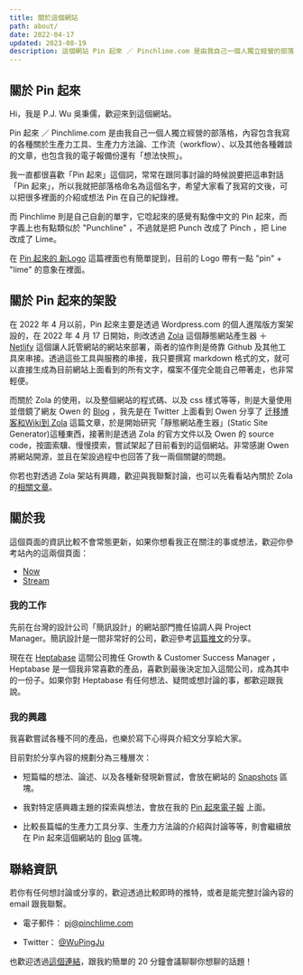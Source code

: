 ```yaml
---
title: 關於這個網站
path: about/
date: 2022-04-17
updated: 2023-08-19
description: 這個網站 Pin 起來 ／ Pinchlime.com 是由我自己一個人獨立經營的部落格，主要是拿來放我寫的各種關於生產力工具、生產力方法論、工作流（workflow）、以及其他各種雜談的文章。
---
```


## 關於 Pin 起來

Hi，我是 P.J. Wu 吳秉儒，歡迎來到這個網站。

Pin 起來 ／ Pinchlime.com 是由我自己一個人獨立經營的部落格，內容包含我寫的各種關於生產力工具、生產力方法論、工作流（workflow）、以及其他各種雜談的文章，也包含我的電子報備份還有「想法快照」。

我一直都很喜歡「Pin 起來」這個詞，常常在跟同事討論的時候說要把這串對話「Pin 起來」，所以我就把部落格命名為這個名字，希望大家看了我寫的文後，可以把很多裡面的介紹或想法 Pin 在自己的紀錄裡。

而 Pinchlime 則是自己自創的單字，它唸起來的感覺有點像中文的 Pin 起來，而字義上也有點類似於 "Punchline" ，不過就是把 Punch 改成了 Pinch ，把 Line 改成了 Lime。

在 [Pin 起來的 新Logo](@/blog/the-new-logo-of-pinchlime.md) 這篇裡面也有簡單提到，目前的 Logo 帶有一點 "pin" + "lime" 的意象在裡面。

## 關於 Pin 起來的架設

在 2022 年 4 月以前，Pin 起來主要是透過 Wordpress.com 的個人進階版方案架設的，在 2022 年 4 月 17 日開始，則改透過 [Zola](https://www.getzola.org/) 這個靜態網站產生器 ＋ [Netlify](https://www.netlify.com/) 這個讓人託管網站的網站來部署，兩者的協作則是倚靠 Github 及其他工具來串接。透過這些工具與服務的串接，我只要撰寫 markdown 格式的文，就可以直接生成為目前網站上面看到的所有文字，檔案不僅完全能自己帶著走，也非常輕便。

而關於 Zola 的使用，以及整個網站的程式碼、以及 css 樣式等等，則是大量使用並借鏡了網友 Owen 的 [Blog](https://www.owenyoung.com/) ，我先是在 Twitter 上面看到 Owen 分享了 [迁移博客和Wiki到 Zola](https://www.owenyoung.com/blog/migrate-to-zola/) 這篇文章，於是開始研究「靜態網站產生器」(Static Site Generator)這種東西，接著則是透過 Zola 的官方文件以及 Owen 的 source code，按圖索驥、慢慢摸索，嘗試架起了目前看到的這個網站。非常感謝 Owen 將網站開源，並且在架設過程中也回答了我一兩個關鍵的問題。

你若也對透過 Zola 架站有興趣，歡迎與我聯繫討論，也可以先看看站內關於 Zola 的[相關文章](/tags/zola)。

## 關於我

這個頁面的資訊比較不會常態更新，如果你想看我正在關注的事或想法，歡迎你參考站內的這兩個頁面：
- [Now](/now)
- [Stream](/stream)

### 我的工作

先前在台灣的設計公司「簡訊設計」的網站部門擔任協調人與 Project Manager。簡訊設計是一間非常好的公司，歡迎參考[這篇推文](https://twitter.com/WuPingJu/status/1686395947600039936)的分享。

現在在 [Heptabase](https://heptabase.com/) 這間公司擔任 Growth & Customer Success Manager ，Heptabase 是一個我非常喜歡的產品，喜歡到最後決定加入這間公司，成為其中的一份子。如果你對 Heptabase 有任何想法、疑問或想討論的事，都歡迎跟我說。

### 我的興趣

我喜歡嘗試各種不同的產品，也樂於寫下心得與介紹文分享給大家。

目前對於分享內容的規劃分為三種層次：

- 短篇幅的想法、論述、以及各種新發現新嘗試，會放在網站的 [Snapshots](/snapshots) 區塊。

- 我對特定感興趣主題的探索與想法，會放在我的 [Pin 起來電子報](/newsletters) 上面。

- 比較長篇幅的生產力工具分享、生產力方法論的介紹與討論等等，則會繼續放在 Pin 起來這個網站的 [Blog](/blog) 區塊。


## 聯絡資訊

若你有任何想討論或分享的，歡迎透過比較即時的推特，或者是能完整討論內容的 email 跟我聯繫。

- 電子郵件： pj@pinchlime.com

- Twitter： [@WuPingJu](https://twitter.com/WuPingJu)

也歡迎透過[這個連結](https://cal.com/wupingju/20min)，跟我約簡單的 20 分鐘會議聊聊你想聊的話題！